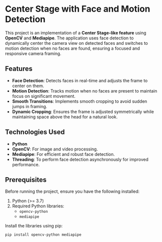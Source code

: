 # Center Stage with Face and Motion Detection

This project is an implementation of a **Center Stage-like feature** using **OpenCV** and **Mediapipe**. The application uses face detection to dynamically center the camera view on detected faces and switches to motion detection when no faces are found, ensuring a focused and responsive camera framing.

## Features

- **Face Detection**: Detects faces in real-time and adjusts the frame to center on them.
- **Motion Detection**: Tracks motion when no faces are present to maintain focus on significant movement.
- **Smooth Transitions**: Implements smooth cropping to avoid sudden jumps in framing.
- **Dynamic Cropping**: Ensures the frame is adjusted symmetrically while maintaining space above the head for a natural look.

## Technologies Used

- **Python**
- **OpenCV**: For image and video processing.
- **Mediapipe**: For efficient and robust face detection.
- **Threading**: To perform face detection asynchronously for improved performance.

## Prerequisites

Before running the project, ensure you have the following installed:

1. Python (>= 3.7)
2. Required Python libraries:
   - `opencv-python`
   - `mediapipe`

Install the libraries using pip:
```bash
pip install opencv-python mediapipe

